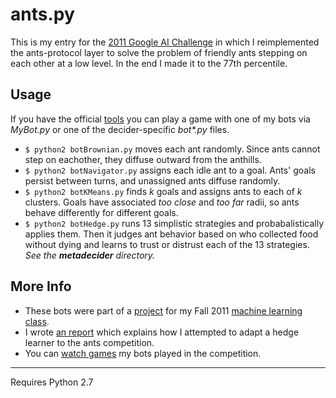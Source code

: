 # ants.py

This is my entry for the [2011 Google AI Challenge](http://aichallenge.org/) in which I reimplemented the ants-protocol layer to solve the problem of friendly ants stepping on each other at a low level. In the end I made it to the 77th percentile.

## Usage

If you have the official [tools](http://aichallenge.org/using_the_tools.php) you can play a game with one of my bots via *MyBot.py* or one of the decider-specific _bot*.py_ files. 

* ```$ python2 botBrownian.py``` moves each ant randomly. Since ants cannot step on eachother, they diffuse outward from the anthills.
* ```$ python2 botNavigator.py``` assigns each idle ant to a goal. Ants' goals persist between turns, and unassigned ants diffuse randomly.
* ```$ python2 botKMeans.py``` finds *k* goals and assigns ants to each of *k* clusters. Goals have associated *too close* and *too far* radii, so ants behave differently for different goals.
* ```$ python2 botHedge.py``` runs 13 simplistic strategies and probabalistically applies them. Then it judges ant behavior based on who collected food without dying and learns to trust or distrust each of the 13 strategies. *See the **metadecider** directory.*

## More Info

* These bots were part of a [project](http://www.ccs.neu.edu/home/jaa/CS6140.11F/Homeworks/finalProject.html) for my Fall 2011 [machine learning class](http://www.ccs.neu.edu/home/jaa/CS6140.11F/).
* I wrote [an report](https://docs.google.com/document/d/1MB0IAFvgE2BEx4_PUJ1wvHeEERwt_C9YSU4E4FY2gHA/edit) which explains how I attempted to adapt a hedge learner to the ants competition.
* You can [watch games](http://aichallenge.org/profile.php?user=2184) my bots played in the competition.

---

Requires Python 2.7